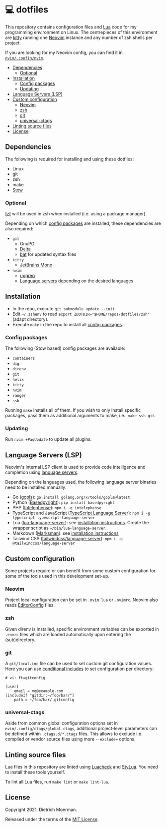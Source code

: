 # 💻 dotfiles

This repository contains configuration files and [Lua](https://neovim.io/doc/user/lua.html) code for my programming environment on Linux.
The centrepieces of this environment are [kitty](https://sw.kovidgoyal.net/kitty/) running one [Neovim](https://neovim.io/) instance and any number of zsh shells per project.

If you are looking for my Neovim config, you can find it in [`nvim/.config/nvim`](nvim/.config/nvim).

<!-- START doctoc generated TOC please keep comment here to allow auto update -->
<!-- DON'T EDIT THIS SECTION, INSTEAD RE-RUN doctoc TO UPDATE -->

- [Dependencies](#dependencies)
  - [Optional](#optional)
- [Installation](#installation)
  - [Config packages](#config-packages)
  - [Updating](#updating)
- [Language Servers (LSP)](#language-servers-lsp)
- [Custom configuration](#custom-configuration)
  - [Neovim](#neovim)
  - [zsh](#zsh)
  - [git](#git)
  - [universal-ctags](#universal-ctags)
- [Linting source files](#linting-source-files)
- [License](#license)

<!-- END doctoc generated TOC please keep comment here to allow auto update -->

## Dependencies

The following is required for installing and using these dotfiles:

 * Linux
 * git
 * zsh
 * make
 * [Stow](http://www.gnu.org/software/stow/)

### Optional

[fzf](https://github.com/junegunn/fzf) will be used in zsh when installed (i.e. using a package manager).

Depending on which [config packages](#config-packages) are installed, these dependencies are also required:

 * `git`
     * GnuPG
     * [Delta](https://github.com/dandavison/delta)
     * [bat](https://github.com/sharkdp/bat) for updated syntax files
 * `kitty`
     * [JetBrains Mono](https://github.com/JetBrains/JetBrainsMono)
 * `nvim`
     * [ripgrep](https://github.com/BurntSushi/ripgrep)
     * [Language servers](#language-servers-lsp) depending on the desired languages

## Installation

 * In the repo, execute `git submodule update --init`.
 * Edit `~/.zshenv` to read `export ZDOTDIR="$HOME/repos/dotfiles/zsh"` (adapt directory).
 * Execute `make` in the repo to install all [config packages](#config-packages).

### Config packages

The following (Stow based) config packages are available:

* `containers`
* `dig`
* `direnv`
* `git`
* `helix`
* `kitty`
* `nvim`
* `ranger`
* `ssh`

Running `make` installs all of them.
If you wish to only install specific packages, pass them as additional arguments to make, i.e.: `make ssh git`.

### Updating

Run `nvim +PaqUpdate` to update all plugins.

## Language Servers (LSP)

Neovim's internal LSP client is used to provide code intelligence and completion using [language servers](https://langserver.org/).

Depending on the languages used, the following language server binaries need to be installed manually:

* Go ([gopls](https://pkg.go.dev/golang.org/x/tools/gopls)): `go install golang.org/x/tools/gopls@latest`
* Python ([Basedpyright](https://docs.basedpyright.com/)): `pip install basedpyright`
* PHP ([Intelephense](https://intelephense.com/)): `npm i -g intelephense`
* TypeScript and JavaScript ([TypeScript Language Server](https://github.com/typescript-language-server/typescript-language-server)): `npm i -g typescript typescript-language-server`
* Lua ([lua-language-server](https://github.com/luals/lua-language-server)): see [installation instructions](https://github.com/luals/lua-language-server/wiki/Getting-Started#command-line). Create the wrapper script as `~/bin/lua-language-server`.
* Markdown ([Marksman](https://github.com/artempyanykh/marksman)): see [installation instructions](https://github.com/artempyanykh/marksman/blob/main/docs/install.md)
* Tailwind CSS ([tailwindcss/language-server](https://github.com/tailwindlabs/tailwindcss-intellisense)): `npm i -g @tailwindcss/language-server`

## Custom configuration

Some projects require or can benefit from some custom configuration for some of the tools used in this development set-up.

### Neovim

Project local configuration can be set in `.nvim.lua` or `.nvimrc`.
Neovim also reads [EditorConfig](https://editorconfig.org/) files.

### zsh

Given direnv is installed, specific environment variables can be exported in `.envrc` files which are loaded automatically upon entering the (sub)directory.

### git

A `git/local.inc` file can be used to set custom git configuration values.
Here you can use [conditional includes](https://git-scm.com/docs/git-config#_conditional_includes) to set configuration per directory:

```gitconfig
# vi: ft=gitconfig

[user]
	email = me@example.com
[includeIf "gitdir:~/foo/bar/"]
	path = ~/foo/bar/.gitconfig
```

### universal-ctags

Aside from common global configuration options set in `nvim/.config/ctags/global.ctags`, additional project-level parameters can be defined within `.ctags.d/*.ctags` files. This allows to exclude i.e. compiled or vendor source files using more `--exclude=` options.

## Linting source files

Lua files in this repository are linted using [Luacheck](https://github.com/luarocks/luacheck) and [StyLua](https://github.com/JohnnyMorganz/StyLua).
You need to install these tools yourself.

To lint all Lua files, run `make lint` or `make lint-lua`.

## License

Copyright 2021, Dietrich Moerman.

Released under the terms of the [MIT License](LICENSE).
